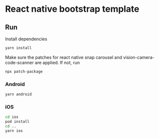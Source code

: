 # React native bootstrap template


## Run

Install dependencies
```sh
yarn install
```
Make sure the patches for react native snap carousel and vision-camera-code-scanner are applied.
If not, run
```sh
npx patch-package
```

### Android
```sh
yarn android
```

### iOS
```sh
cd ios
pod install
cd ..
yarn ios
```